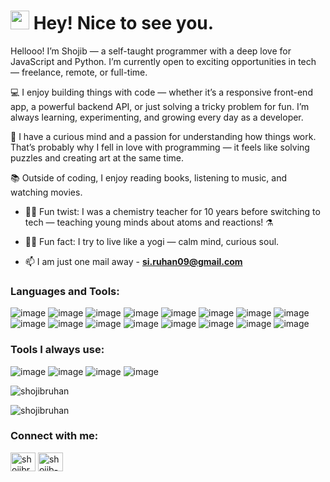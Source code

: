 
<h1><img src="https://emojis.slackmojis.com/emojis/images/1531849430/4246/blob-sunglasses.gif?1531849430" width="30"/> Hey! Nice to see you.</h1>
Hellooo! I’m Shojib — a self-taught programmer with a deep love for JavaScript and Python.
I’m currently open to exciting opportunities in tech — freelance, remote, or full-time.

💻 I enjoy building things with code — whether it’s a responsive front-end app, a powerful backend API, or just solving a tricky problem for fun. I’m always learning, experimenting, and growing every day as a developer.

🧠 I have a curious mind and a passion for understanding how things work. That’s probably why I fell in love with programming — it feels like solving puzzles and creating art at the same time.

📚 Outside of coding, I enjoy reading books, listening to music, and watching movies.

  - 👨‍🔬 Fun twist: I was a chemistry teacher for 10 years before switching to tech — teaching young minds about atoms and reactions! ⚗️

  - 🧘‍♂️ Fun fact: I try to live like a yogi — calm mind, curious soul.
  - 📫 I am just one mail away - **si.ruhan09@gmail.com**




<h3 align="left">Languages and Tools:</h3>

![image](https://img.shields.io/badge/C-00599C?style=for-the-badge&logo=c&logoColor=white)
![image](https://img.shields.io/badge/C%2B%2B-00599C?style=for-the-badge&logo=c%2B%2B&logoColor=white)
![image](https://img.shields.io/badge/Python-FFD43B?style=for-the-badge&logo=python&logoColor=blue)
![image](https://img.shields.io/badge/JavaScript-323330?style=for-the-badge&logo=javascript&logoColor=F7DF1E)
![image](https://img.shields.io/badge/Django-092E20?style=for-the-badge&logo=django&logoColor=green)
![image](https://img.shields.io/badge/Flask-000000?style=for-the-badge&logo=flask&logoColor=white)
![image](https://img.shields.io/badge/firebase-ffca28?style=for-the-badge&logo=firebase&logoColor=black)
![image](https://img.shields.io/badge/React-20232A?style=for-the-badge&logo=react&logoColor=61DAFB)
![image](https://img.shields.io/badge/Pandas-2C2D72?style=for-the-badge&logo=pandas&logoColor=white)
![image](https://img.shields.io/badge/Numpy-777BB4?style=for-the-badge&logo=numpy&logoColor=white)
![image](https://img.shields.io/badge/scikit_learn-F7931E?style=for-the-badge&logo=scikit-learn&logoColor=white)
![image](https://img.shields.io/badge/TensorFlow-FF6F00?style=for-the-badge&logo=TensorFlow&logoColor=white)
![image](https://img.shields.io/badge/MySQL-005C84?style=for-the-badge&logo=mysql&logoColor=white)
![image](https://img.shields.io/badge/PostgreSQL-316192?style=for-the-badge&logo=postgresql&logoColor=white)
![image](https://img.shields.io/badge/Selenium-43B02A?style=for-the-badge&logo=Selenium&logoColor=white)
![image](https://img.shields.io/badge/GIT-E44C30?style=for-the-badge&logo=git&logoColor=white)



<h3 align="left">Tools I always use:</h3>


![image](https://img.shields.io/badge/VSCode-0078D4?style=for-the-badge&logo=visual%20studio%20code&logoColor=white)
![image](https://img.shields.io/badge/conda-342B029.svg?&style=for-the-badge&logo=anaconda&logoColor=white)
![image](https://img.shields.io/badge/Jupyter-F37626.svg?&style=for-the-badge&logo=Jupyter&logoColor=white)
![image](https://img.shields.io/badge/Colab-F9AB00?style=for-the-badge&logo=googlecolab&color=525252)



<p><img align="center" src="https://github-readme-stats.vercel.app/api/top-langs?username=shojibruhan&show_icons=true&locale=en&layout=compact" alt="shojibruhan" /></p>

<p><img align="center" src="https://github-readme-streak-stats.herokuapp.com/?user=shojibruhan&" alt="shojibruhan" /></p>

<h3 align="left">Connect with me:</h3>
<p align="left">
<a href="https://twitter.com/shojibruhan" target="blank"><img align="center" src="https://raw.githubusercontent.com/rahuldkjain/github-profile-readme-generator/master/src/images/icons/Social/twitter.svg" alt="shojibruhan" height="30" width="40" /></a>
<a href="https://linkedin.com/in/shojib-ruhan" target="blank"><img align="center" src="https://raw.githubusercontent.com/rahuldkjain/github-profile-readme-generator/master/src/images/icons/Social/linked-in-alt.svg" alt="shojib-ruhan" height="30" width="40" /></a>
</p>
